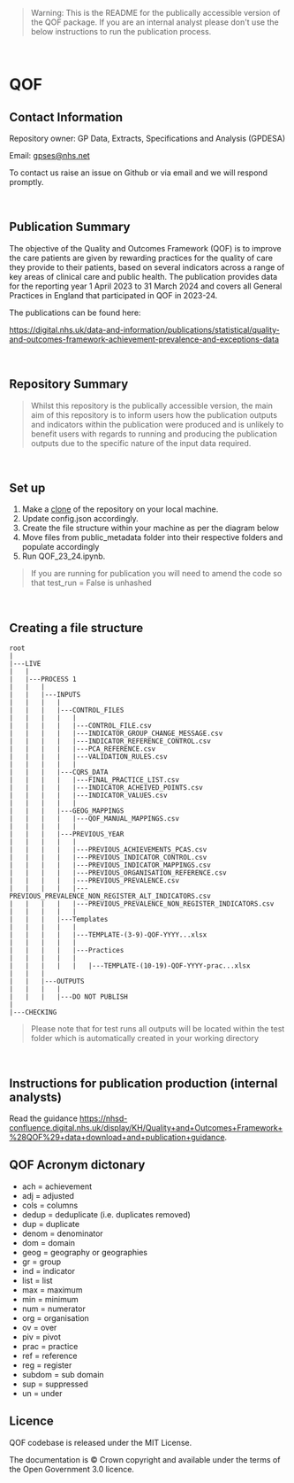 > Warning: This is the README for the publically accessible version of the QOF package. If you are an internal analyst please don't use the below instructions to run the publication process.

<p>&nbsp;</p>

# QOF

## Contact Information

Repository owner: GP Data, Extracts, Specifications and Analysis (GPDESA)

Email: gpses@nhs.net

To contact us raise an issue on Github or via email and we will respond promptly.

<p>&nbsp;</p>

## Publication Summary

The objective of the Quality and Outcomes Framework (QOF) is to improve the care patients are given by rewarding practices for the quality of care they provide to their patients, based on several indicators across a range of key areas of clinical care and public health. The publication provides data for the reporting year 1 April 2023 to 31 March 2024 and covers all General Practices in England that participated in QOF in 2023-24.

The publications can be found here:

https://digital.nhs.uk/data-and-information/publications/statistical/quality-and-outcomes-framework-achievement-prevalence-and-exceptions-data

<p>&nbsp;</p>

## Repository Summary

> Whilst this repository is the publically accessible version, the main aim of this repository is to inform users how the publication outputs and indicators within the publication were produced and is unlikely to benefit users with regards to running and producing the publication outputs due to the specific nature of the input data required.

<p>&nbsp;</p>

## Set up

1. Make a [clone](https://docs.github.com/en/repositories/creating-and-managing-repositories/cloning-a-repository) of the repository on your local machine.
2. Update config.json accordingly.
3. Create the file structure within your machine as per the diagram below
4. Move files from public_metadata folder into their respective folders and populate accordingly
5. Run QOF_23_24.ipynb.
> If you are running for publication you will need to amend the code so that test_run = False is unhashed

<p>&nbsp;</p>

## Creating a file structure 

```
root
|
|---LIVE
|   |
|   |---PROCESS 1
|   |   |
|   |   |---INPUTS
|   |   |   |
|   |   |   |---CONTROL_FILES
|   |   |   |   |
|   |   |   |   |---CONTROL_FILE.csv
|   |   |   |   |---INDICATOR_GROUP_CHANGE_MESSAGE.csv
|   |   |   |   |---INDICATOR_REFERENCE_CONTROL.csv
|   |   |   |   |---PCA_REFERENCE.csv
|   |   |   |   |---VALIDATION_RULES.csv
|   |   |   |   |
|   |   |   |---CQRS_DATA
|   |   |   |   |---FINAL_PRACTICE_LIST.csv
|   |   |   |   |---INDICATOR_ACHEIVED_POINTS.csv
|   |   |   |   |---INDICATOR_VALUES.csv
|   |   |   |   |
|   |   |   |---GEOG_MAPPINGS
|   |   |   |   |---QOF_MANUAL_MAPPINGS.csv
|   |   |   |   |
|   |   |   |---PREVIOUS_YEAR
|   |   |   |   |
|   |   |   |   |---PREVIOUS_ACHIEVEMENTS_PCAS.csv
|   |   |   |   |---PREVIOUS_INDICATOR_CONTROL.csv
|   |   |   |   |---PREVIOUS_INDICATOR_MAPPINGS.csv
|   |   |   |   |---PREVIOUS_ORGANISATION_REFERENCE.csv
|   |   |   |   |---PREVIOUS_PREVALENCE.csv
|   |   |   |   |---PREVIOUS_PREVALENCE_NON_REGISTER_ALT_INDICATORS.csv
|   |   |   |   |---PREVIOUS_PREVALENCE_NON_REGISTER_INDICATORS.csv
|   |   |   |   |
|   |   |   |---Templates
|   |   |   |   |
|   |   |   |   |---TEMPLATE-(3-9)-QOF-YYYY...xlsx
|   |   |   |   |
|   |   |   |   |---Practices
|   |   |   |   |
|   |   |   |   |   |---TEMPLATE-(10-19)-QOF-YYYY-prac...xlsx
|   |   |
|   |   |---OUTPUTS
|   |   |   |
|   |   |   |---DO NOT PUBLISH
|
|---CHECKING
```
> Please note that for test runs all outputs will be located within the test folder which is automatically created in your working directory

<p>&nbsp;</p>

## Instructions for publication production (internal analysts)
Read the guidance https://nhsd-confluence.digital.nhs.uk/display/KH/Quality+and+Outcomes+Framework+%28QOF%29+data+download+and+publication+guidance.

## QOF Acronym dictonary
- ach	= achievement
- adj	= adjusted
- cols = columns
- dedup = deduplicate (i.e. duplicates removed)
- dup	= duplicate
- denom = denominator
- dom = domain
- geog = geography or geographies
- gr = group
- ind = indicator
- list = list
- max = maximum
- min = minimum
- num = numerator
- org = organisation
- ov = over
- piv = pivot
- prac = practice
- ref = reference
- reg = register
- subdom = sub domain
- sup = suppressed
- un = under


## Licence
QOF codebase is released under the MIT License.

The documentation is © Crown copyright and available under the terms of the Open Government 3.0 licence.
